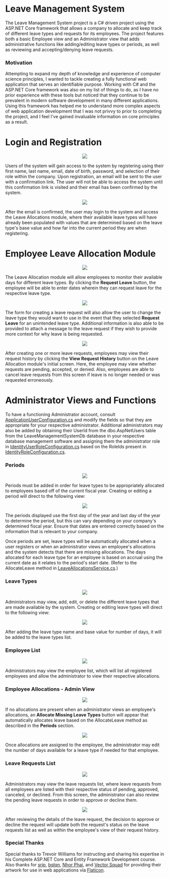 # Leave Management System

The Leave Management System project is a C# driven project using the ASP.NET Core framework that allows a company to allocate and keep track of different leave types and requests for its employees.
The project features both a basic Employee view and an Administrator view that adds administrative functions like adding/editing leave types or periods, as well as reviewing and accepting/denying leave requests.

### Motivation

Attempting to expand my depth of knowledge and experience of computer science principles, I wanted to tackle creating a fully functional web application that serves an identifiable purpose.
Working with C# and the ASP.NET Core framework was also on my list of things to do, as I have no prior experience with these tools but noticed that they continue to be prevalent in modern software development in many different applications.
Using this framework has helped me to understand more complex aspects of web application development that I was not privvy to prior to completing the project, and I feel I've gained invaluable information on core principles as a result.

# Login and Registration
<p align=center>
  <img src=https://github.com/m-duteau/LeaveManagementSystem/blob/master/LeaveManagementSystem-Screenshots/login-register.png?raw=true>
</p>

Users of the system will gain access to the system by registering using their first name, last name, email, date of birth, password, and selection of their role within the company.
Upon registration, an email will be sent to the user with a confirmation link. The user will not be able to access the system until this confirmation link is visited and their email has been confirmed by the system.

<p align=center>
  <img src=https://github.com/m-duteau/LeaveManagementSystem/blob/master/LeaveManagementSystem-Screenshots/email-confirmation.png?raw=true>
</p>

After the email is confirmed, the user may login to the system and access the Leave Allocations module,
where their available leave types will have already been populated with values that are determined based on the leave type's base value and how far into the current period they are when registering.

# Employee Leave Allocation Module
<p align=center>
  <img src=https://github.com/m-duteau/LeaveManagementSystem/blob/master/LeaveManagementSystem-Screenshots/employee-view-allocations.png?raw=true>
</p>

The Leave Allocation module will allow employees to monitor their available days for different leave types.
By clicking the **Request Leave** button, the employee will be able to enter dates wherein they can request leave for the respective leave type.

<p align=center>
  <img src=https://github.com/m-duteau/LeaveManagementSystem/blob/master/LeaveManagementSystem-Screenshots/employee-view-create-leave-request.png?raw=true>
</p>

The form for creating a leave request will also allow the user to change the leave type they would want to use in the event that they selected **Request Leave** for an unintended leave type.
Additional information is also able to be provided to attach a message to the leave request if they wish to provide more context for why leave is being requested.

<p align=center>
  <img src=https://github.com/m-duteau/LeaveManagementSystem/blob/master/LeaveManagementSystem-Screenshots/employee-view-leave-request-history.png?raw=true>
</p>

After creating one or more leave requests, employees may view their request history by clicking the **View Request History** button on the Leave Allocation module's initial screen.
Here, the employee may view whether requests are pending, accepted, or denied. Also, employees are able to cancel leave requests from this screen if leave is no longer needed or was requested erroneously.

# Administrator Views and Functions

To have a functioning Administrator account, consult [ApplicationUserConfiguration.cs](https://github.com/m-duteau/LeaveManagementSystem/blob/master/LeaveManagementSystem.Data/Configurations/ApplicationUserConfiguration.cs) and modify the fields so that they are appropriate for your respective administrator. Additional administrators may also be added by obtaining their UserId from the dbo.AspNetUsers table from the LeaveManagementSystemDb database in your respective database management software and assigning them the administrator role in [IdentityUserRoleConfiguration.cs](https://github.com/m-duteau/LeaveManagementSystem/blob/master/LeaveManagementSystem.Data/Configurations/IdentityUserRoleConfiguration.cs) based on the RoleIds present in [IdentityRoleConfiguration.cs](https://github.com/m-duteau/LeaveManagementSystem/blob/master/LeaveManagementSystem.Data/Configurations/IdentityRoleConfiguration.cs).

### Periods
<p align=center>
  <img src=https://github.com/m-duteau/LeaveManagementSystem/blob/master/LeaveManagementSystem-Screenshots/admin-view-periods.png?raw=true>
</p>

Periods must be added in order for leave types to be appropriately allocated to employees based off of the current fiscal year. Creating or editing a period will direct to the following view:

<p align=center>
  <img src=https://github.com/m-duteau/LeaveManagementSystem/blob/master/LeaveManagementSystem-Screenshots/admin-view-create-period.png?raw=true>
</p>

The periods displayed use the first day of the year and last day of the year to determine the period, but this can vary depending on your company's determined fiscal year.
Ensure that dates are entered correctly based on the information that is relevant to your company.

Once periods are set, leave types will be automatically allocated when a user registers or when an administrator views an employee's allocations and the system detects that there are missing allocations.
The days allocated for each leave type for an employee is based on accrual using the current date as it relates to the period's start date.
(Refer to the AllocateLeave method in [LeaveAllocationsService.cs](https://github.com/m-duteau/LeaveManagementSystem/blob/master/LeaveManagementSystem.Application/Services/LeaveAllocations/LeaveAllocationsService.cs).)

### Leave Types
<p align=center>
  <img src=https://github.com/m-duteau/LeaveManagementSystem/blob/master/LeaveManagementSystem-Screenshots/admin-view-leave-types.png?raw=true>
</p>

Administrators may view, add, edit, or delete the different leave types that are made available by the system. Creating or editing leave types will direct to the following view:

<p align=center>
  <img src=https://github.com/m-duteau/LeaveManagementSystem/blob/master/LeaveManagementSystem-Screenshots/admin-view-create-leave-type.png?raw=true>
</p>

After adding the leave type name and base value for number of days, it will be added to the leave types list. 

### Employee List
<p align=center>
  <img src=https://github.com/m-duteau/LeaveManagementSystem/blob/master/LeaveManagementSystem-Screenshots/admin-view-employee-list.png?raw=true>
</p>

Administrators may view the employee list, which will list all registered employees and allow the administrator to view their respective allocations.

### Employee Allocations - Admin View
<p align=center>
  <img src=https://github.com/m-duteau/LeaveManagementSystem/blob/master/LeaveManagementSystem-Screenshots/admin-view-employee-allocations-not-allocated.png.png?raw=true>
</p>

If no allocations are present when an administrator views an employee's allocations, an **Allocate Missing Leave Types** button will appear that automatically allocates leave based on the AllocateLeave method as described in the **Periods** section.

<p align=center>
  <img src=https://github.com/m-duteau/LeaveManagementSystem/blob/master/LeaveManagementSystem-Screenshots/admin-view-employee-allocations-allocated.png?raw=true>
</p>

Once allocations are assigned to the employee, the administrator may edit the number of days available for a leave type if needed for that employee.

### Leave Requests List
<p align=center>
  <img src=https://github.com/m-duteau/LeaveManagementSystem/blob/master/LeaveManagementSystem-Screenshots/admin-view-leave-requests-list.png?raw=true>
</p>

Administrators may view the leave requests list, where leave requests from all employees are listed with their respective status of pending, approved, canceled, or declined.
From this screen, the administrator can also review the pending leave requests in order to approve or decline them.

<p align=center>
  <img src=https://github.com/m-duteau/LeaveManagementSystem/blob/master/LeaveManagementSystem-Screenshots/admin-view-review-leave-request.png?raw=true>
</p>

After reviewing the details of the leave request, the decision to approve or decline the request will update both the request's status on the leave requests list as well as within the employee's view of their request history.

### Special Thanks
Special thanks to Trevoir Williams for instructing and sharing his expertise in his Complete ASP.NET Core and Entity Framework Development course.
Also thanks for [srip](https://www.flaticon.com/authors/srip), [bqlqn](https://www.flaticon.com/authors/bqlqn), [Nhor Phai](https://www.flaticon.com/authors/nhor-phai), and [Vector Squad](https://www.flaticon.com/authors/vector-squad) for providing their artwork for use in web applications via [Flaticon](https://www.flaticon.com/).
